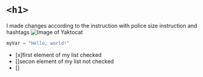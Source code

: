 # `<h1>` ####




I made changes according to the instruction with police size instruction and hashtags 
![Image of Yaktocat](https://octodex.github.com/images/yaktocat.png)

``` python
myVar = "Hello, world!"
```
- [x]first element of my list checked 
- []secon element of my list not checked 
- []
